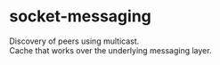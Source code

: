 # socket-messaging

Discovery of peers using  multicast.  
Cache that works over the underlying messaging layer. 
